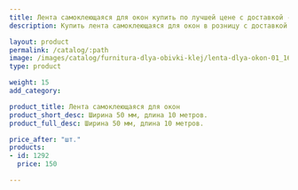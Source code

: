 ```yaml
---
title: Лента самоклеющаяся для окон купить по лучшей цене с доставкой - Поролоныч
description: Купить лента самоклеющаяся для окон в розницу с доставкой по Москве в интернет-магазине Поролоныча.

layout: product
permalink: /catalog/:path
image: /images/catalog/furnitura-dlya-obivki-klej/lenta-dlya-okon-01_1600w.jpg
type: product

weight: 15
add_category: 

product_title: Лента самоклеющаяся для окон
product_short_desc: Ширина 50 мм, длина 10 метров.
product_full_desc: Ширина 50 мм, длина 10 метров.

price_after: "шт."
products:
- id: 1292
  price: 150

---
```

